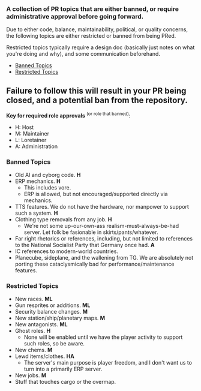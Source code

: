 ### A collection of PR topics that are either banned, or require administrative approval before going forward.

Due to either code, balance, maintainability, political, or quality concerns, the following topics are either restricted or banned from being PRed.

Restricted topics typically require a design doc (basically just notes on what you're doing and why), and some communication beforehand.

- [Banned Topics](#banned-topics)
- [Restricted Topics](#restricted-topics)

## Failure to follow this will result in your PR being closed, and a potential ban from the repository.

**Key for required role approvals** <sup>(or role that banned)</sup>:
- H: Host
- M: Maintainer
- L: Loretainer
- A: Administration

### Banned Topics
- Old AI and cyborg code. **H**
- ERP mechanics. **H**
	- This includes vore.
	- ERP is allowed, but not encouraged/supported directly via mechanics.
- TTS features. We do not have the hardware, nor manpower to support such a system. **H**
- Clothing type removals from any job. **H**
	- We're not some up-our-own-ass realism-must-always-be-had server. Let folk be fasionable in skirts/pants/whatever.
- Far right rhetorics or references, including, but not limited to references to the National Socialist Party that Germany once had. **A**
- IC references to modern-world countries.
- Planecube, sideplane, and the wallening from TG. We are absolutely not porting these cataclysmically bad for performance/maintenance features.

### Restricted Topics
- New races. **ML**
- Gun resprites or additions. **ML**
- Security balance changes. **M**
- New station/ship/planetary maps. **M**
- New antagonists. **ML**
- Ghost roles. **H**
	- None will be enabled until we have the player activity to support such roles, so be aware.
- New chems. **M**
- Lewd items/clothes. **HA**
	- The server's main purpose is player freedom, and I don't want us to turn into a primarily ERP server.
- New jobs. **M**
- Stuff that touches cargo or the overmap.
